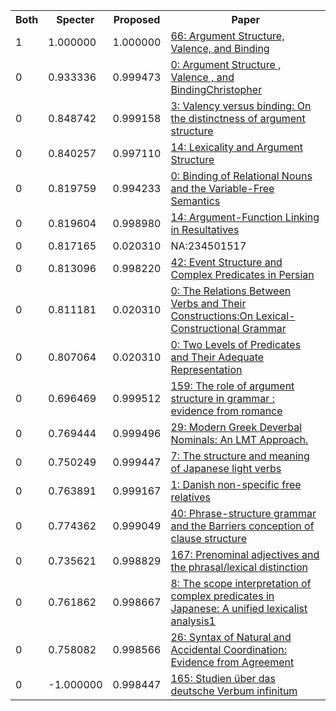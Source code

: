 <html><table><tr>
<th>Both</th>
<th>Specter</th>
<th>Proposed</th>
<th>Paper</th>
</tr>
<tr>
<td>1</td>
<td>1.000000</td>
<td>1.000000</td>
<td><a href="https://www.semanticscholar.org/paper/7926b34afcb3755673e02a7211e1e6220f6baf7c">66: Argument Structure, Valence, and Binding</a></td>
</tr>
<tr>
<td>0</td>
<td>0.933336</td>
<td>0.999473</td>
<td><a href="https://www.semanticscholar.org/paper/cc48dabeab4b4f24cace4d06279ffeb1a23d3043">0: Argument Structure , Valence , and BindingChristopher</a></td>
</tr>
<tr>
<td>0</td>
<td>0.848742</td>
<td>0.999158</td>
<td><a href="https://www.semanticscholar.org/paper/412f71e04a4d4a97d8c663ec90641a0dee7db9c7">3: Valency versus binding: On the distinctness of argument structure</a></td>
</tr>
<tr>
<td>0</td>
<td>0.840257</td>
<td>0.997110</td>
<td><a href="https://www.semanticscholar.org/paper/130caab44ffcea8db9cc507f480ff238f0a89dd1">14: Lexicality and Argument Structure</a></td>
</tr>
<tr>
<td>0</td>
<td>0.819759</td>
<td>0.994233</td>
<td><a href="https://www.semanticscholar.org/paper/26de2bd5178f73a136773683458c16177d2f9520">0: Binding of Relational Nouns and the Variable-Free Semantics</a></td>
</tr>
<tr>
<td>0</td>
<td>0.819604</td>
<td>0.998980</td>
<td><a href="https://www.semanticscholar.org/paper/8878266db93c96b13de528be8dd1422d758d9317">14: Argument-Function Linking in Resultatives</a></td>
</tr>
<tr>
<td>0</td>
<td>0.817165</td>
<td>0.020310</td>
<td>NA:234501517</td>
</tr>
<tr>
<td>0</td>
<td>0.813096</td>
<td>0.998220</td>
<td><a href="https://www.semanticscholar.org/paper/313ff1f2254746fb8dd9d786db29300b3b887a14">42: Event Structure and Complex Predicates in Persian</a></td>
</tr>
<tr>
<td>0</td>
<td>0.811181</td>
<td>0.020310</td>
<td><a href="https://www.semanticscholar.org/paper/f73f44b2860c6410e3eddbdf564e2312cefcbed2">0: The Relations Between Verbs and Their Constructions:On Lexical-Constructional Grammar</a></td>
</tr>
<tr>
<td>0</td>
<td>0.807064</td>
<td>0.020310</td>
<td><a href="https://www.semanticscholar.org/paper/de824cc629ac241112c1bbece8b2ec5a8dd891cd">0: Two Levels of Predicates and Their Adequate Representation</a></td>
</tr>
<tr>
<td>0</td>
<td>0.696469</td>
<td>0.999512</td>
<td><a href="https://www.semanticscholar.org/paper/0630d54b9ed6195008b994c841000608dbf1f47c">159: The role of argument structure in grammar : evidence from romance</a></td>
</tr>
<tr>
<td>0</td>
<td>0.769444</td>
<td>0.999496</td>
<td><a href="https://www.semanticscholar.org/paper/13acfe4c7328f2da2b6a2d0cffbbe3d3f17f511d">29: Modern Greek Deverbal Nominals: An LMT Approach.</a></td>
</tr>
<tr>
<td>0</td>
<td>0.750249</td>
<td>0.999447</td>
<td><a href="https://www.semanticscholar.org/paper/018c8dd5ae10dfb446caad79ee6437c1ea0a08ec">7: The structure and meaning of Japanese light verbs</a></td>
</tr>
<tr>
<td>0</td>
<td>0.763891</td>
<td>0.999167</td>
<td><a href="https://www.semanticscholar.org/paper/17fac420aca6d94e7df72b6f3d55deee5ddfa4ad">1: Danish non-specific free relatives</a></td>
</tr>
<tr>
<td>0</td>
<td>0.774362</td>
<td>0.999049</td>
<td><a href="https://www.semanticscholar.org/paper/c00d6e139f069ded4d43e017f85f6ce0d171a9c5">40: Phrase-structure grammar and the Barriers conception of clause structure</a></td>
</tr>
<tr>
<td>0</td>
<td>0.735621</td>
<td>0.998829</td>
<td><a href="https://www.semanticscholar.org/paper/ccb4a6dc66f6add8cac5fb57fb6ee807f48c381d">167: Prenominal adjectives and the phrasal/lexical distinction</a></td>
</tr>
<tr>
<td>0</td>
<td>0.761862</td>
<td>0.998667</td>
<td><a href="https://www.semanticscholar.org/paper/2905d1de47e2f32a9d3f0da33a6e674ce5498001">8: The scope interpretation of complex predicates in Japanese: A unified lexicalist analysis1</a></td>
</tr>
<tr>
<td>0</td>
<td>0.758082</td>
<td>0.998566</td>
<td><a href="https://www.semanticscholar.org/paper/09111667adacc8fd468cb6568d7024adf1645e71">26: Syntax of Natural and Accidental Coordination: Evidence from Agreement</a></td>
</tr>
<tr>
<td>0</td>
<td>-1.000000</td>
<td>0.998447</td>
<td><a href="https://www.semanticscholar.org/paper/6a1eaa1e7bbcc668b04a5889fe04c6b6c1761a94">165: Studien über das deutsche Verbum infinitum</a></td>
</tr>
</table></html>
